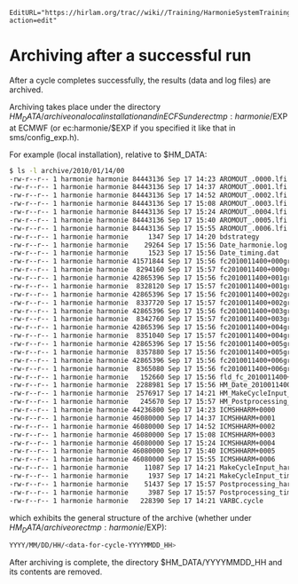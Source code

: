 ```@meta
EditURL="https://hirlam.org/trac//wiki//Training/HarmonieSystemTraining2011/Lecture/Installation/Archiving?action=edit"
```
# Archiving after a successful run
After a cycle completes successfully, the results (data and log files) are archived.

Archiving takes place under the directory $HM_DATA/archive on a local installation and in ECFS under ectmp:harmonie/$EXP at ECMWF (or ec:harmonie/$EXP if you specified it like that in sms/config_exp.h).

For example (local installation), relative to $HM_DATA:
```bash
$ ls -l archive/2010/01/14/00
-rw-r--r-- 1 harmonie harmonie 84443136 Sep 17 14:23 AROMOUT_.0000.lfi
-rw-r--r-- 1 harmonie harmonie 84443136 Sep 17 14:37 AROMOUT_.0001.lfi
-rw-r--r-- 1 harmonie harmonie 84443136 Sep 17 14:52 AROMOUT_.0002.lfi
-rw-r--r-- 1 harmonie harmonie 84443136 Sep 17 15:08 AROMOUT_.0003.lfi
-rw-r--r-- 1 harmonie harmonie 84443136 Sep 17 15:24 AROMOUT_.0004.lfi
-rw-r--r-- 1 harmonie harmonie 84443136 Sep 17 15:40 AROMOUT_.0005.lfi
-rw-r--r-- 1 harmonie harmonie 84443136 Sep 17 15:55 AROMOUT_.0006.lfi
-rw-r--r-- 1 harmonie harmonie     1347 Sep 17 14:20 bdstrategy
-rw-r--r-- 1 harmonie harmonie    29264 Sep 17 15:56 Date_harmonie.log
-rw-r--r-- 1 harmonie harmonie     1523 Sep 17 15:56 Date_timing.dat
-rw-r--r-- 1 harmonie harmonie 41571844 Sep 17 15:56 fc2010011400+000grib
-rw-r--r-- 1 harmonie harmonie  8294160 Sep 17 15:57 fc2010011400+000grib_sfx
-rw-r--r-- 1 harmonie harmonie 42865396 Sep 17 15:56 fc2010011400+001grib
-rw-r--r-- 1 harmonie harmonie  8328120 Sep 17 15:57 fc2010011400+001grib_sfx
-rw-r--r-- 1 harmonie harmonie 42865396 Sep 17 15:56 fc2010011400+002grib
-rw-r--r-- 1 harmonie harmonie  8337720 Sep 17 15:57 fc2010011400+002grib_sfx
-rw-r--r-- 1 harmonie harmonie 42865396 Sep 17 15:56 fc2010011400+003grib
-rw-r--r-- 1 harmonie harmonie  8342760 Sep 17 15:57 fc2010011400+003grib_sfx
-rw-r--r-- 1 harmonie harmonie 42865396 Sep 17 15:56 fc2010011400+004grib
-rw-r--r-- 1 harmonie harmonie  8351040 Sep 17 15:57 fc2010011400+004grib_sfx
-rw-r--r-- 1 harmonie harmonie 42865396 Sep 17 15:56 fc2010011400+005grib
-rw-r--r-- 1 harmonie harmonie  8357880 Sep 17 15:56 fc2010011400+005grib_sfx
-rw-r--r-- 1 harmonie harmonie 42865396 Sep 17 15:56 fc2010011400+006grib
-rw-r--r-- 1 harmonie harmonie  8365080 Sep 17 15:56 fc2010011400+006grib_sfx
-rw-r--r-- 1 harmonie harmonie   152660 Sep 17 15:56 fld_fc_2010011400+006
-rw-r--r-- 1 harmonie harmonie  2288981 Sep 17 15:56 HM_Date_2010011400.html
-rw-r--r-- 1 harmonie harmonie  2576917 Sep 17 14:21 HM_MakeCycleInput_2010011400.html
-rw-r--r-- 1 harmonie harmonie   245670 Sep 17 15:57 HM_Postprocessing_2010011400.html
-rw-r--r-- 1 harmonie harmonie 44236800 Sep 17 14:23 ICMSHHARM+0000
-rw-r--r-- 1 harmonie harmonie 46080000 Sep 17 14:37 ICMSHHARM+0001
-rw-r--r-- 1 harmonie harmonie 46080000 Sep 17 14:52 ICMSHHARM+0002
-rw-r--r-- 1 harmonie harmonie 46080000 Sep 17 15:08 ICMSHHARM+0003
-rw-r--r-- 1 harmonie harmonie 46080000 Sep 17 15:24 ICMSHHARM+0004
-rw-r--r-- 1 harmonie harmonie 46080000 Sep 17 15:40 ICMSHHARM+0005
-rw-r--r-- 1 harmonie harmonie 46080000 Sep 17 15:55 ICMSHHARM+0006
-rw-r--r-- 1 harmonie harmonie    11087 Sep 17 14:21 MakeCycleInput_harmonie.log
-rw-r--r-- 1 harmonie harmonie     1937 Sep 17 14:21 MakeCycleInput_timing.dat
-rw-r--r-- 1 harmonie harmonie    51437 Sep 17 15:57 Postprocessing_harmonie.log
-rw-r--r-- 1 harmonie harmonie     3987 Sep 17 15:57 Postprocessing_timing.dat
-rw-r--r-- 1 harmonie harmonie   228390 Sep 17 14:21 VARBC.cycle
```
which exhibits the general structure of the archive (whether under $HM_DATA/archive or ectmp:harmonie/$EXP):
```bash
YYYY/MM/DD/HH/<data-for-cycle-YYYYMMDD_HH>
```
After archiving is complete, the directory $HM_DATA/YYYYMMDD_HH and its contents are removed.